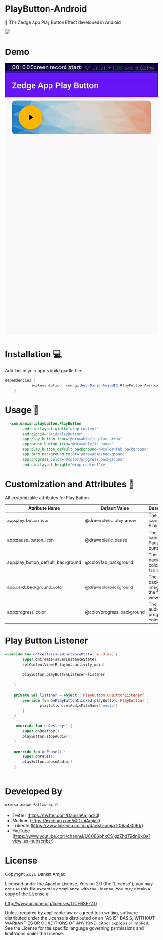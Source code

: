 # PlayButton-Android
👏 The Zedge App Play Button Effect developed in Android

[![](https://jitpack.io/v/DanishAmjad12/PlayButton-Android.svg)](https://jitpack.io/#DanishAmjad12/PlayButton-Android)

# Demo
![](result.gif)

# Installation 💻

Add this in your app's build.gradle file:
``` java
dependencies {
	        implementation 'com.github.DanishAmjad12:PlayButton-Android:1.0'
	}
  ```
  
# Usage 🧾

``` XML
  <com.danish.playbutton.PlayButton
        android:layout_width="wrap_content"
        android:id="@+id/playButton"
        app:play_button_icon="@drawable/ic_play_arrow"
        app:pause_button_icon="@drawable/ic_pause"
        app:play_button_default_background="@color/fab_background"
        app:card_background_color="@drawable/background"
        app:progress_color="@color/progress_background"
        android:layout_height="wrap_content"/>
```
        
# Customization and Attributes 🎨

All customizable attributes for Play Button

| Attribute Name| Default Value | Description
| ------------- | ------------- | ----------- |
|   app:play_button_icon  | @drawable/ic_play_arrow  | The default icon of the Play button
|   app:pause_button_icon | @drawable/ic_pause  | The default icon of the Pause button
|    app:play_button_default_background | @color/fab_background  | The background color of the fab button
|    app:card_background_color | @drawable/background | The default background image of the frame view
|     app:progress_color | @color/progress_background | The default audio progress color 

# Play Button Listener

``` kotlin 
override fun onCreate(savedInstanceState: Bundle?) {
        super.onCreate(savedInstanceState)
        setContentView(R.layout.activity_main)

        playButton.playButtonListener=listener

    }

    private val listener = object : PlayButton.OnButtonListener{
        override fun onPlayButtonClicked(playButton: PlayButton) {
                playButton.setAudioFileName("audio")
        }
    }
    
     override fun onDestroy() {
        super.onDestroy()
        playButton.stopAudio()
    }

    override fun onPause() {
        super.onPause()
        playButton.pauseAudio()
    }
    
 ```
 # Developed By
 
 ```
 DANISH AMJAD follow me 👇
 ```
 * Twitter (https://twitter.com/DanishAmjad10)
 * Medium (https://medium.com/@DaniAmjad)
 * LinkedIn (https://www.linkedin.com/in/danish-amjad-06a43090/)
 * YouTube (https://www.youtube.com/channel/UC06GphxCS1gzZhdT9dn6kQA?view_as=subscriber)
 
 #  License
 Copyright 2020 Danish Amjad

Licensed under the Apache License, Version 2.0 (the "License");
you may not use this file except in compliance with the License.
You may obtain a copy of the License at

   http://www.apache.org/licenses/LICENSE-2.0

Unless required by applicable law or agreed to in writing, software
distributed under the License is distributed on an "AS IS" BASIS,
WITHOUT WARRANTIES OR CONDITIONS OF ANY KIND, either express or implied.
See the License for the specific language governing permissions and
limitations under the License.
